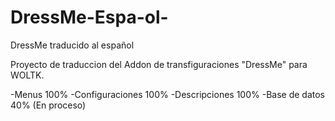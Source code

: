 # DressMe-Espa-ol-
DressMe traducido al español

Proyecto de traduccion del Addon de transfiguraciones "DressMe" para WOLTK.

-Menus            100%
-Configuraciones  100%
-Descripciones    100%
-Base de datos     40% (En proceso)
